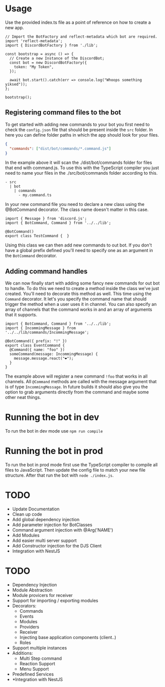 # Usage

Use the provided index.ts file as a point of reference on how to create a new app.

```TS
// Import the BotFactory and reflect-metadata which bot are required.
import 'reflect-metadata';
import { DiscordBotFactory } from './lib';

const bootstrap = async () => {
  // Create a new Instance of the DiscordBot;
  const bot = new DiscordBotFactory({
    token: "My Token",
  });

  await bot.start().catch(err => console.log("Whoops something yiksed"));
};

bootstrap();
```

## Registering command files to the bot

To get started with adding new commands to your bot you first need to check the `config.json` file that should be present inside the `src` folder. In here you can define folder paths in which the app should look for your files.

```JSON
{
  "commands": ["dist/bot/commands/*.command.js"]
}
```

In the example above it will scan the ./dist/bot/commands folder for files that end with command.js. To use this with the TypeScript compiler you just need to name your files in the ./src/bot/commands folder according to this.

```
- src
  | bot
    | commands
      - my.command.ts
```

In your new command file you need to declare a new class using the @BotCommand decorator. The class name doesn't matter in this case.

```TS
import { Message } from 'discord.js';
import { BotCommand, Command } from '../../lib';

@BotCommand()
export class TestCommand {  }
```

Using this class we can then add new commands to out bot. If you don't have a global prefix defined you'll need to specify one as an argument in the `BotCommand` decorator.

## Adding command handles

We can now finally start with adding some fancy new commands for out bot to handle. To do this we need to create a method inside the class we've just created. You'll need to decorate this method as well. This time using the `Command` decorator. It let's you specify the command name that should trigger the method when a user uses it in channel. You can also specify an array of channels that the command works in and an array of arguments that it supports.

```TS
import { BotCommand, Command } from '../../lib';
import { IncommingMessage } from '../../lib/commands/IncommingMessage';

@BotCommand({ prefix: "!" })
export class EventCommand {
  @Command({ name: "foo" })
  someCommand(message: IncommingMessage) {
    message.message.react("❤");
  }
}
```

The example above will register a new command `!foo` that works in all channels. All `@Command` methods are called with the message argument that is of type `IncommingMessage`. In future builds it should also give you the option to grab arguments directly from the command and maybe some other neat things.

# Running the bot in dev

To run the bot in dev mode use `npm run compile`

# Running the bot in prod

To run the bot in prod mode first use the TypeScript compiler to compile all files to JavaScript. Then update the config file to match your new file structure. After that run the bot with `node ./index.js`.

# TODO

- Update Documentation
- Clean up code
- Add global dependency injection
- Add parameter injection for BotClasses
- Command argument injection with @Arg('NAME')
- Add Modules
- Add easier multi server support
- Add Constructor injection for the DJS Client
- Integration with NestJS

# TODO

- Dependency Injection
- Module Abstraction
- Module provicers for receiver
- Support for importing / exporting modules
- Decorators:
  - Commands
  - Events
  - Modules
  - Providers
  - Receiver
  - Injecting base application components (client..)
  - Roles
- Support multiple instances
- Additions:
  - Multi Step command
  - Reaction Support
  - Menu Support
- Predefined Services
- \*Integration with NestJS
